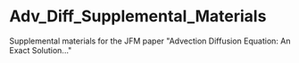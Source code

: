 # Adv_Diff_Supplemental_Materials
Supplemental materials for the JFM paper "Advection Diffusion Equation: An Exact Solution..."
